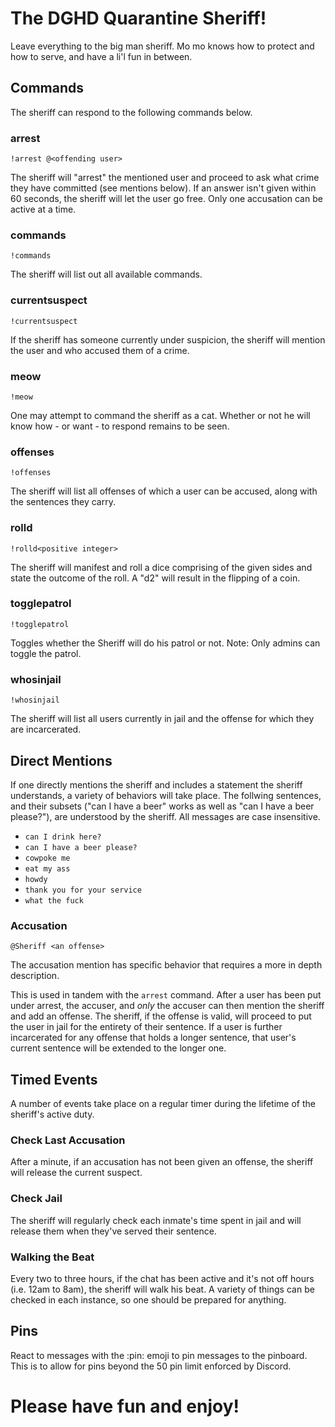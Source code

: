 # The DGHD Quarantine Sheriff!
Leave everything to the big man sheriff. Mo mo knows how to protect and how to serve, and have a li'l fun in between.

## Commands
The sheriff can respond to the following commands below.

### arrest
```
!arrest @<offending user>
```
The sheriff will "arrest" the mentioned user and proceed to ask what crime they have committed (see mentions below). If an answer isn't given within 60 seconds, the sheriff will let the user go free. Only one accusation can be active at a time.

### commands
```
!commands
```
The sheriff will list out all available commands.

### currentsuspect
```
!currentsuspect
```
If the sheriff has someone currently under suspicion, the sheriff will mention the user and who accused them of a crime.

### meow
```
!meow
```
One may attempt to command the sheriff as a cat. Whether or not he will know how - or want - to respond remains to be seen.

### offenses
```
!offenses
```
The sheriff will list all offenses of which a user can be accused, along with the sentences they carry.

### rolld
```
!rolld<positive integer>
```
The sheriff will manifest and roll a dice comprising of the given sides and state the outcome of the roll. A "d2" will result in the flipping of a coin.

### togglepatrol
```
!togglepatrol
```
Toggles whether the Sheriff will do his patrol or not. Note: Only admins can toggle the patrol.

### whosinjail
```
!whosinjail
```
The sheriff will list all users currently in jail and the offense for which they are incarcerated.

## Direct Mentions
If one directly mentions the sheriff and includes a statement the sheriff understands, a variety of behaviors will take place. The follwing sentences, and their subsets ("can I have a beer" works as well as "can I have a beer please?"), are understood by the sheriff. All messages are case insensitive.

 - ```can I drink here?```
 - ```can I have a beer please?```
 - ```cowpoke me```
 - ```eat my ass```
 - ```howdy```
 - ```thank you for your service```
 - ```what the fuck```

### Accusation
```
@Sheriff <an offense>
```
The accusation mention has specific behavior that requires a more in depth description.

This is used in tandem with the `arrest` command. After a user has been put under arrest, the accuser, and *only* the accuser can then mention the sheriff and add an offense. The sheriff, if the offense is valid, will proceed to put the user in jail for the entirety of their sentence. If a user is further incarcerated for any offense that holds a longer sentence, that user's current sentence will be extended to the longer one.

## Timed Events
A number of events take place on a regular timer during the lifetime of the sheriff's active duty.

### Check Last Accusation
After a minute, if an accusation has not been given an offense, the sheriff will release the current suspect.

### Check Jail
The sheriff will regularly check each inmate's time spent in jail and will release them when they've served their sentence.

### Walking the Beat
Every two to three hours, if the chat has been active and it's not off hours (i.e. 12am to 8am), the sheriff will walk his beat. A variety of things can be checked in each instance, so one should be prepared for anything.

## Pins
React to messages with the :pin: emoji to pin messages to the pinboard. This is to allow for pins beyond the 50 pin limit enforced by Discord.

# Please have fun and enjoy!
